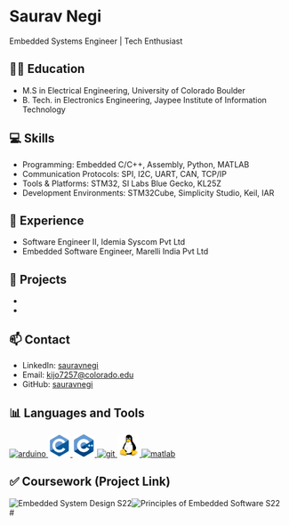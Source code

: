 # Saurav Negi
Embedded Systems Engineer | Tech Enthusiast

## 👨‍🎓 Education
- M.S in Electrical Engineering, University of Colorado Boulder
- B. Tech. in Electronics Engineering, Jaypee Institute of Information Technology

## 💻 Skills
- Programming: Embedded C/C++, Assembly, Python, MATLAB
- Communication Protocols: SPI, I2C, UART, CAN, TCP/IP
- Tools & Platforms: STM32, SI Labs Blue Gecko, KL25Z
- Development Environments: STM32Cube, Simplicity Studio, Keil, IAR

## 💼 Experience
- Software Engineer II, Idemia Syscom Pvt Ltd
- Embedded Software Engineer, Marelli India Pvt Ltd

## 🚀 Projects
- 
-

## 📫 Contact
- LinkedIn: [sauravnegi](https://www.linkedin.com/in/sane5805/)
- Email: kijo7257@colorado.edu
- GitHub: [sauravnegi](https://github.com/sauravnegi)

## 📊  Languages and Tools
<p align="left"> <a href="https://www.arduino.cc/" target="_blank" rel="noreferrer"> <img src="https://cdn.worldvectorlogo.com/logos/arduino-1.svg" alt="arduino" width="40" height="40"/> </a> <a href="https://www.cprogramming.com/" target="_blank" rel="noreferrer"> <img src="https://raw.githubusercontent.com/devicons/devicon/master/icons/c/c-original.svg" alt="c" width="40" height="40"/> </a> <a href="https://www.w3schools.com/cpp/" target="_blank" rel="noreferrer"> <img src="https://raw.githubusercontent.com/devicons/devicon/master/icons/cplusplus/cplusplus-original.svg" alt="cplusplus" width="40" height="40"/> </a> <a href="https://git-scm.com/" target="_blank" rel="noreferrer"> <img src="https://www.vectorlogo.zone/logos/git-scm/git-scm-icon.svg" alt="git" width="40" height="40"/> </a> <a href="https://www.linux.org/" target="_blank" rel="noreferrer"> <img src="https://raw.githubusercontent.com/devicons/devicon/master/icons/linux/linux-original.svg" alt="linux" width="40" height="40"/> </a> <a href="https://www.mathworks.com/" target="_blank" rel="noreferrer"> <img src="https://upload.wikimedia.org/wikipedia/commons/2/21/Matlab_Logo.png" alt="matlab" width="40" height="40"/> </a> </p>

##  ✅  Coursework (Project Link) 


<div>
  <a href="https://github.com/kiranj26/Embedded-System-Design-S22/tree/main/Final_Project/Data-Transfer-Between-STM32F4-and-AT89C51-Using-USB-Communication">
    <img align="left" src="https://github-readme-stats.vercel.app/api/pin/?username=kiranj26&repo=Embedded-System-Design-S22&theme=dark" alt="Embedded System Design S22">
  </a>
  <a href="https://github.com/kiranj26/Principles-of-Embedded-Software-S22/tree/main/Final_Project">
    <img align="left" src="https://github-readme-stats.vercel.app/api/pin/?username=kiranj26&repo=Principles-of-Embedded-Software-S22&theme=dark" alt="Principles of Embedded Software S22">
  </a>
  <div style="clear:both;"></div> <!-- Clearing element -->
#</div>

